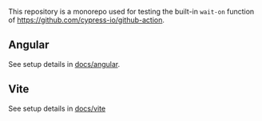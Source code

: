 This repository is a monorepo used for testing the built-in `wait-on` function of https://github.com/cypress-io/github-action.

## Angular

See setup details in [docs/angular](docs/angular.md).

## Vite

See setup details in [docs/vite](docs/vite.md)
